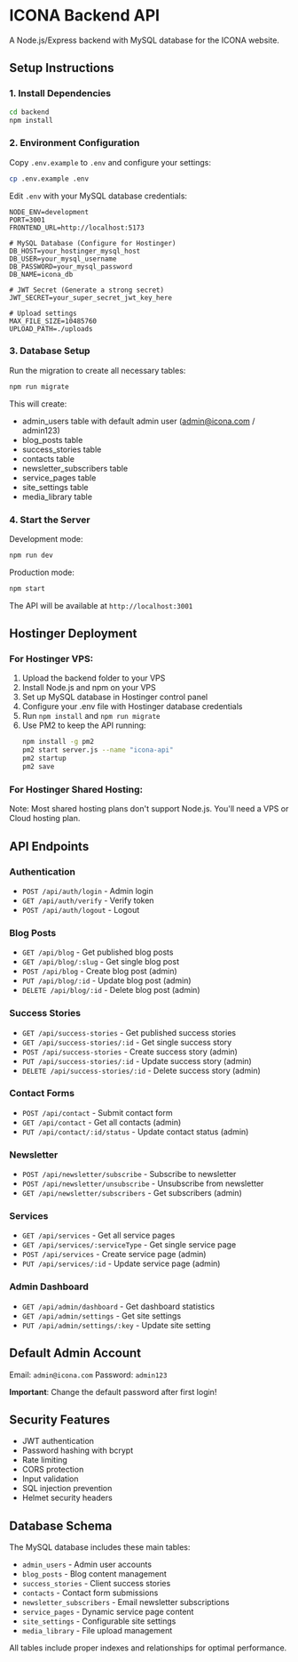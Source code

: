 # ICONA Backend API

A Node.js/Express backend with MySQL database for the ICONA website.

## Setup Instructions

### 1. Install Dependencies
```bash
cd backend
npm install
```

### 2. Environment Configuration
Copy `.env.example` to `.env` and configure your settings:

```bash
cp .env.example .env
```

Edit `.env` with your MySQL database credentials:
```
NODE_ENV=development
PORT=3001
FRONTEND_URL=http://localhost:5173

# MySQL Database (Configure for Hostinger)
DB_HOST=your_hostinger_mysql_host
DB_USER=your_mysql_username
DB_PASSWORD=your_mysql_password
DB_NAME=icona_db

# JWT Secret (Generate a strong secret)
JWT_SECRET=your_super_secret_jwt_key_here

# Upload settings
MAX_FILE_SIZE=10485760
UPLOAD_PATH=./uploads
```

### 3. Database Setup
Run the migration to create all necessary tables:

```bash
npm run migrate
```

This will create:
- admin_users table with default admin user (admin@icona.com / admin123)
- blog_posts table
- success_stories table
- contacts table
- newsletter_subscribers table
- service_pages table
- site_settings table
- media_library table

### 4. Start the Server

Development mode:
```bash
npm run dev
```

Production mode:
```bash
npm start
```

The API will be available at `http://localhost:3001`

## Hostinger Deployment

### For Hostinger VPS:

1. Upload the backend folder to your VPS
2. Install Node.js and npm on your VPS
3. Set up MySQL database in Hostinger control panel
4. Configure your .env file with Hostinger database credentials
5. Run `npm install` and `npm run migrate`
6. Use PM2 to keep the API running:
   ```bash
   npm install -g pm2
   pm2 start server.js --name "icona-api"
   pm2 startup
   pm2 save
   ```

### For Hostinger Shared Hosting:
Note: Most shared hosting plans don't support Node.js. You'll need a VPS or Cloud hosting plan.

## API Endpoints

### Authentication
- `POST /api/auth/login` - Admin login
- `GET /api/auth/verify` - Verify token
- `POST /api/auth/logout` - Logout

### Blog Posts
- `GET /api/blog` - Get published blog posts
- `GET /api/blog/:slug` - Get single blog post
- `POST /api/blog` - Create blog post (admin)
- `PUT /api/blog/:id` - Update blog post (admin)
- `DELETE /api/blog/:id` - Delete blog post (admin)

### Success Stories
- `GET /api/success-stories` - Get published success stories
- `GET /api/success-stories/:id` - Get single success story
- `POST /api/success-stories` - Create success story (admin)
- `PUT /api/success-stories/:id` - Update success story (admin)
- `DELETE /api/success-stories/:id` - Delete success story (admin)

### Contact Forms
- `POST /api/contact` - Submit contact form
- `GET /api/contact` - Get all contacts (admin)
- `PUT /api/contact/:id/status` - Update contact status (admin)

### Newsletter
- `POST /api/newsletter/subscribe` - Subscribe to newsletter
- `POST /api/newsletter/unsubscribe` - Unsubscribe from newsletter
- `GET /api/newsletter/subscribers` - Get subscribers (admin)

### Services
- `GET /api/services` - Get all service pages
- `GET /api/services/:serviceType` - Get single service page
- `POST /api/services` - Create service page (admin)
- `PUT /api/services/:id` - Update service page (admin)

### Admin Dashboard
- `GET /api/admin/dashboard` - Get dashboard statistics
- `GET /api/admin/settings` - Get site settings
- `PUT /api/admin/settings/:key` - Update site setting

## Default Admin Account

Email: `admin@icona.com`
Password: `admin123`

**Important**: Change the default password after first login!

## Security Features

- JWT authentication
- Password hashing with bcrypt
- Rate limiting
- CORS protection
- Input validation
- SQL injection prevention
- Helmet security headers

## Database Schema

The MySQL database includes these main tables:
- `admin_users` - Admin user accounts
- `blog_posts` - Blog content management
- `success_stories` - Client success stories
- `contacts` - Contact form submissions
- `newsletter_subscribers` - Email newsletter subscriptions
- `service_pages` - Dynamic service page content
- `site_settings` - Configurable site settings
- `media_library` - File upload management

All tables include proper indexes and relationships for optimal performance.